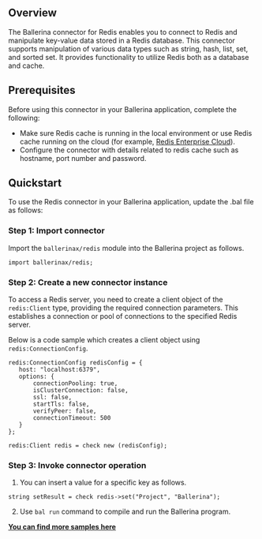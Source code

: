 ## Overview

The Ballerina connector for Redis enables you to connect to Redis and manipulate key-value data stored in a Redis
database. This connector supports manipulation of various data types such as string, hash, list, set, and sorted set. It
provides functionality to utilize Redis both as a database and cache.

## Prerequisites

Before using this connector in your Ballerina application, complete the following:

* Make sure Redis cache is running in the local environment or use Redis cache running on the cloud (for
  example, [Redis Enterprise Cloud](https://redislabs.com/redis-enterprise-cloud/overview/)).
* Configure the connector with details related to redis cache such as hostname, port number and password.

## Quickstart

To use the Redis connector in your Ballerina application, update the .bal file as follows:

### Step 1: Import connector

Import the `ballerinax/redis` module into the Ballerina project as follows.

```ballerina
import ballerinax/redis;
```

### Step 2: Create a new connector instance

To access a Redis server, you need to create a client object of the `redis:Client` type, providing the required
connection parameters. This establishes a connection or pool of connections to the specified Redis server.

Below is a code sample which creates a client object using `redis:ConnectionConfig`.

 ```ballerina
redis:ConnectionConfig redisConfig = {
    host: "localhost:6379",
    options: {
        connectionPooling: true,
        isClusterConnection: false,
        ssl: false,
        startTls: false,
        verifyPeer: false,
        connectionTimeout: 500
    }
};
 
redis:Client redis = check new (redisConfig);
```

### Step 3: Invoke connector operation

1. You can insert a value for a specific key as follows.

 ```ballerina
 string setResult = check redis->set("Project", "Ballerina");
 ```

2. Use `bal run` command to compile and run the Ballerina program.

**[You can find more samples here](https://github.com/ballerina-platform/module-ballerinax-redis/tree/master/examples)**
